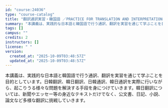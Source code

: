 ```yaml
---
id: "course:24036"
type: "course-catalog"
title: "翻訳通訳実習・韓国語 ／PRACTICE FOR TRANSLATION AND INTERPRETATION: KOREAN"
summary: "本講義は、実践的な日本語と韓国語で行う通訳、翻訳を実習を通じて学ぶことを目的としています。日韓翻訳、韓日翻訳、日韓通訳、韓日通訳を実際に行いながら、起こりうる様々な問題を解決する手段を身につけていきます。韓日翻訳については、新聞やエッセー等…"
tags: []
campus: ""
credits: 2
instructors: []
license: " "
version:
  created_at: "2025-10-09T03:48:57Z"
  updated_at: "2025-10-09T03:48:57Z"
---
```


本講義は、実践的な日本語と韓国語で行う通訳、翻訳を実習を通じて学ぶことを目的としています。日韓翻訳、韓日翻訳、日韓通訳、韓日通訳を実際に行いながら、起こりうる様々な問題を解決する手段を身につけていきます。韓日翻訳については、新聞やエッセー等の身近なテキストだけでなく、公文書、日記、小説、論文など多様な翻訳に挑戦していきます。
